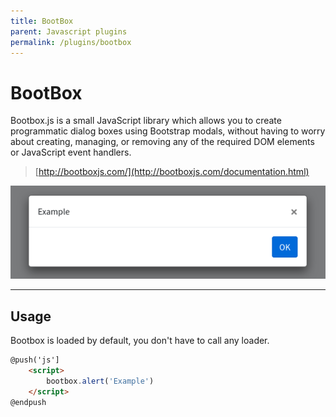 ```yaml
---
title: BootBox
parent: Javascript plugins
permalink: /plugins/bootbox
---
```


# BootBox

Bootbox.js is a small JavaScript library which allows you to create programmatic dialog boxes using Bootstrap modals, without having to worry about creating, managing, or removing any of the required DOM elements or JavaScript event handlers. 

> [http://bootboxjs.com/](http://bootboxjs.com/documentation.html) 

![BootBox](assets/img/bootbox.png)

---

## Usage

Bootbox is loaded by default, you don't have to call any loader.

```html
@push('js']
    <script>
        bootbox.alert('Example')
    </script>
@endpush
```
